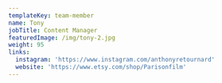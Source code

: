 ```yaml
---
templateKey: team-member
name: Tony
jobTitle: Content Manager
featuredImage: /img/tony-2.jpg
weight: 95
links:
  instagram: 'https://www.instagram.com/anthonyretournard'
  website: 'https://www.etsy.com/shop/Parisonfilm'
---
```


